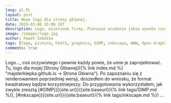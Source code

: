 ```yaml
---
lang: pl_PL
layout: post
title: Nowe logo dla strony głównej.
date: 2019-03-06 15:00 CET 
description: Logo, wizerunek firmy. Pierwsze wrażenie jakie wywoła rzutuje na całość spraw i odczuć. Wykorzystanie w relacjach B2B oraz P2P jest powszechne. To Ono decyduje o tym, czy Klient do nas wróci jeszcze raz i czy poleci nas innym.
image: /images/logo.jpg
author: Paweł Sobótka
tags: [logo, picture, html5, graphics, GIMP, inkscape, WWW, Open Graph]
comments: true
---
```


Logo..., coś oczywistego i pewnie każdy powie, że umie je zaprojektować. Tu, logo dla mojej [Strony Głównej]({% link index.md %} "majsterklepka.github.io -> Strona Główna"). Po zapoznaniu się z renderowaniem poprzedniej wersji, doszedłem do wniosku, że format kwadratowy będzie korzystniejeszy. Do przygotowania wykorzystałem, jak zwykle zresztą [#GIMP]({{site.url}}{{site.baseurl}}{% link tags/GIMP.md %}), [#inkscape]({{site.url}}{{site.baseurl}}{% link tags/inkscape.md %}) ...








